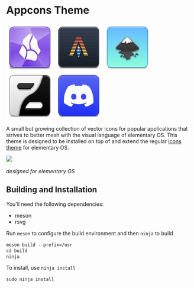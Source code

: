 # Appcons Theme

![Obsidian](./apps/64/obsidian.svg)
![Alacritty](./apps/64/com.alacritty.Alacritty.svg)
![Inkscape](./apps/64/org.inkscape.Inkscape.svg)
![Zen](./apps/64/io.github.zen_browser.zen.svg)
![Discord](./apps/64/discord.svg)

A small but growing collection of vector icons for popular applications that strives to better mesh with the visual language of elementary OS.
This theme is designed to be installed on top of and extend the regular [icons theme](https://github.com/elementary/icons) for elementary OS.


<img src="https://github.com/wpkelso/appcons/assets/11094688/5c8fb765-61c3-4f79-a33d-46b5bd59c480" width="200">

_designed for elementary OS_

## Building and Installation

You'll need the following dependencies:

* meson
* rsvg

Run `meson` to configure the build environment and then `ninja` to build

    meson build --prefix=/usr
    cd build
    ninja

To install, use `ninja install`

    sudo ninja install
